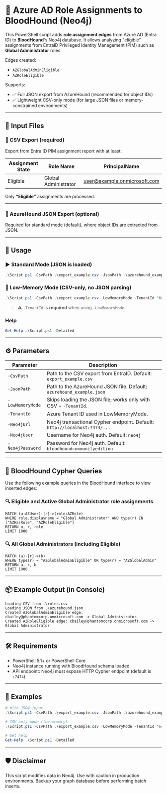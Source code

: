 # 🧩 Azure AD Role Assignments to BloodHound (Neo4j)

This PowerShell script adds **role assignment edges** from Azure AD (Entra ID) to **BloodHound**'s Neo4j database. It allows analyzing "eligible" assignments from EntraID Privileged Identity Management (PIM) such as **Global Administrator** roles.

Edges created:

- `AZGlobalAdminEligible`
- `AZRoleEligible`

Supports:
- ✅ Full JSON export from AzureHound (recommended for object IDs)
- ✅ Lightweight CSV-only mode (for large JSON files or memory-constrained environments)

---

## 📂 Input Files

### 🔸 CSV Export (required)

Export from Entra ID PIM assignment report with at least:

| Assignment State | Role Name            | PrincipalName                        |
|------------------|----------------------|--------------------------------------|
| Eligible         | Global Administrator | user@example.onmicrosoft.com         |

Only **"Eligible"** assignments are processed.

---

### 🔸 AzureHound JSON Export (optional)

Required for standard mode (default), where object IDs are extracted from JSON.

---

## 🚀 Usage

### ▶️ Standard Mode (JSON is loaded)

```powershell
.\Script.ps1 -CsvPath .\export_example.csv -JsonPath .\azurehound_example.json
```

### 💾 Low-Memory Mode (CSV-only, no JSON parsing)

```powershell
.\Script.ps1 -CsvPath .\export_example.csv -LowMemoryMode -TenantId "6c12b0b0-b2cc-4a73-8252-0b94bfca2145"
```

> ⚠️ `-TenantId` is **required** when using `-LowMemoryMode`.

### Help

```powershell
Get-Help .\Script.ps1 -Detailed
```

---

## ⚙️ Parameters

| Parameter        | Description                                                                 |
|------------------|-----------------------------------------------------------------------------|
| `-CsvPath`       | Path to the CSV export from EntraID. Default: `export_example.csv`         |
| `-JsonPath`      | Path to the AzureHound JSON file. Default: `azurehound_example.json`       |
| `-LowMemoryMode` | Skips loading the JSON file; works only with CSV + `-TenantId`.            |
| `-TenantId`      | Azure Tenant ID used in LowMemoryMode.                                     |
| `-Neo4jUrl`      | Neo4j transactional Cypher endpoint. Default: `http://localhost:7474/...`  |
| `-Neo4jUser`     | Username for Neo4j auth. Default: `neo4j`                                  |
| `-Neo4jPassword` | Password for Neo4j auth. Default: `bloodhoundcommunityedition`             |

---

## 🧠 BloodHound Cypher Queries

Use the following example queries in the BloodHound interface to view inserted edges:

### 🔍 Eligible and Active Global Administrator role assignments

```cypher
MATCH (u:AZUser)-[r]->(role:AZRole)
WHERE role.displayname = "Global Administrator" AND type(r) IN ["AZHasRole", "AZRoleEligible"]
RETURN u, r, role
LIMIT 1000
```

### 🔍 All Global Administrators (including Eligible)

```cypher
MATCH (a)-[r]->(b)
WHERE type(r) = "AZGlobalAdminEligible" OR type(r) = "AZGlobalAdmin"
RETURN a, r, b
LIMIT 1000
```

---

## 📦 Example Output (in Console)

```text
Loading CSV from .\roles.csv
Loading JSON from .\azurehound.json
Created AZGlobalAdminEligible edge: cbailey@phantomcorp.onmicrosoft.com -> Global Administrator
Created AZRoleEligible edge: cbailey@phantomcorp.onmicrosoft.com -> Global Administrator

```

---

## 🛠️ Requirements

- PowerShell 5.1+ or PowerShell Core
- Neo4j instance running with BloodHound schema loaded
- API endpoint: Neo4j must expose HTTP Cypher endpoint (default is `:7474`)

---

## 🧪 Examples

```powershell
# With JSON input
.\Script.ps1 -CsvPath .\export_example.csv -JsonPath .\azurehound_example.json

# CSV-only mode (low memory)
.\Script.ps1 -CsvPath .\export_example.csv -LowMemoryMode -TenantId "6c12b0b0-b2cc-4a73-8252-0b94bfca2145"

# Get help
Get-Help .\Script.ps1 -Detailed
```

---

## 🛡️ Disclaimer

This script modifies data in Neo4j. Use with caution in production environments. Backup your graph database before performing batch inserts.
